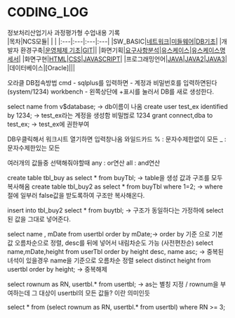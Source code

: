 # CODING_LOG
정보처리산업기사 과정평가형 수업내용 기록 <br>
|목차|NCS모듈| | |
|:---|:---|:---|:---|
|SW_BASIC|[네트워크](./SW_BASIC/네트워크)|[미들웨어](./SW_BASIC/미들웨어)|[DB기초](./SW_BASIC/DB기초)|
|개발자 환경구축|[운영체제 기초](./개발자_환경구축/리눅스)|[GIT](./개발자_환경구축/GIT)||
|화면기획|[요구사항분석](./화면기획/요구사항분석)|[유스케이스](./화면기획/유스케이스)|[유스케이스명세서](./화면기획/유스케이스명세서)|
|화면구현|[HTML](./화면구현/HTML)|[CSS](./화면구현/CSS)|[JAVASCRIPT](./화면구현/JS)|
|프로그래밍언어|[JAVA](./프로그래밍언어/JAVA)|[JAVA2](./프로그래밍언어/JAVA2)|[JAVA3](./프로그래밍언어/JAVA3)|
|데이터베이스|[Oracle]|||

오라클 DB접속방법
cmd - sqlplus를 입력하면 - 계정과 비밀번호를 입력하면된다(system/1234)
workbench - 왼쪽상단에 +표시를 눌러서 DB를 새로 생성한다.

select name from v$database; -> db이름이 나옴
create user test_ex identified by 1234; -> test_ex라는 계정을 생성함 비밀벊로 1234
grant connect,dba to test_ex; -> test_ex에 권한부여

DB우클릭해서 워크시트 열기하면 입력창나옴
와일드카드 % : 문자수제한없이 모든
          _ : 문자수제한있는 모든

여러개의 값들중 선택해줘야할때
any : or연산
all : and연산

create table tbl_buy as select * from buyTbl; -> table을 생성 값과 구조를 모두 복사해옴
create table tbl_buy2 as select * from buyTbl where 1=2; -> where절에 일부러 false값을 받도록하여 구조만 복사해온다.

insert into tbl_buy2 select * from buytbl; -> 구조가 동일하다는 가정하에 select된 값을 그대로 넣어준다.

select name , mDate from usertbl order by mDate;-> order by 기준 으로 기본값 오름차순으로 정렬, desc를 뒤에 넣어서 내림차순도 가능 (사전편찬순)
select name,mDate,height from userTbl order by height desc, name asc; -> 중복된 녀석이 있을경우 name을 기준으로 오름차순 정렬
select distinct height from usertbl order by height; -> 중복해제

select rownum as RN, usertbl.* from usertbl; -> as는 별칭 지정 / rownum을 부여하는데 그 대상이 usertbl의 모든 값들? 이란 의미인듯

select * from
(select rownum as RN, usertbl.* from usertbl)
where RN >= 3;








